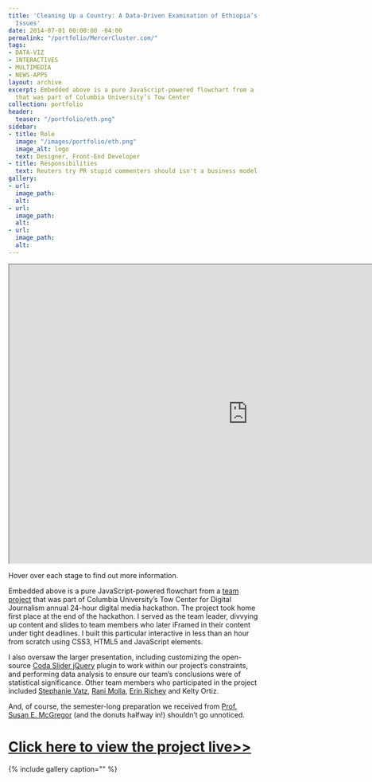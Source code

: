 ```yaml
---
title: 'Cleaning Up a Country: A Data-Driven Examination of Ethiopia’s Growing Sanitation
  Issues'
date: 2014-07-01 00:00:00 -04:00
permalink: "/portfolio/MercerCluster.com/"
tags:
- DATA-VIZ
- INTERACTIVES
- MULTIMEDIA
- NEWS-APPS
layout: archive
excerpt: Embedded above is a pure JavaScript-powered flowchart from a [team project](http://carlvlewis2.wpengine.com/dmchallenge)
  that was part of Columbia University’s Tow Center
collection: portfolio
header:
  teaser: "/portfolio/eth.png"
sidebar:
- title: Role
  image: "/images/portfolio/eth.png"
  image_alt: logo
  text: Designer, Front-End Developer
- title: Responsibilities
  text: Reuters try PR stupid commenters should isn't a business model
gallery:
- url: 
  image_path: 
  alt: 
- url: 
  image_path: 
  alt: 
- url: 
  image_path: 
  alt: 
---
```


<iframe src="http://carlvlewis2.wpengine.com/dmchallenge/terrapretta/TerraPretaSlide.html" width="960px" height="600px"></iframe>

Hover over each stage to find out more information.

Embedded above is a pure JavaScript-powered flowchart from a [team project](http://carlvlewis2.wpengine.com/dmchallenge) that was part of Columbia University’s Tow Center for Digital Journalism annual 24-hour digital media hackathon. The project took home first place at the end of the hackathon. I served as the team leader, divvying up content and slides to team members who later iFramed in their content under tight deadlines. I built this particular interactive in less than an hour from scratch using CSS3, HTML5 and JavaScript elements.

I also oversaw the larger presentation, including customizing the open-source [Coda Slider jQuery](http://kevinbatdorf.github.io/codaslider/) plugin to work within our project’s constraints, and performing data analysis to ensure our team’s conclusions were of statistical significance. Other team members who participated in the project included [Stephanie Vatz](http://www.linkedin.com/pub/stephanie-vatz/22/630/601), [Rani Molla](https://twitter.com/ranimolla), [Erin Richey](https://twitter.com/ErinCRichey) and Kelty Ortiz.

And, of course, the semester-long preparation we received from [Prof. Susan E. McGregor](http://susanemcgregor.com/) (and the donuts halfway in!) shouldn’t go unnoticed.

# [Click here to view the project live>>](http://carlvlewis2.wpengine.com/dmchallenge)



{% include gallery caption="" %}
